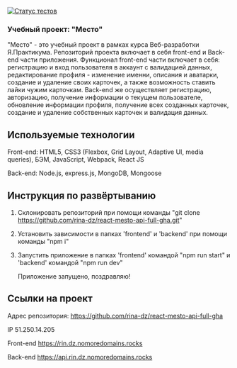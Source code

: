 [![Статус тестов](../../actions/workflows/tests.yml/badge.svg)](../../actions/workflows/tests.yml)

### Учебный проект: "Место"

"Место" - это учебный проект в рамках курса Веб-разработки Я.Практикума. Репозиторий проекта включает в себя front-end и Back-end части приложения. Функционал front-end части включает в себя: регистрацию и вход пользователя в аккаунт с валидацией данных, редактирование профиля - изменение именни, описания и аватарки, создание и удаление своих карточек, а также возможность ставить лайки чужим карточкам. Back-end же осуществляет регистрацию, авторизацию, получение информации о текущем пользователе, обновление информации профиля, получение всех созданных карточек, создание и удаление собственных карточек и валидация данных.

## Используемые технологии

Front-end: HTML5, CSS3 (Flexbox, Grid Layout, Adaptive UI, media queries), БЭМ, JavaScript, Webpack, React JS

Back-end: Node.js, express.js, MongoDB, Mongoose

## Инструкция по развёртыванию

1. Склонировать репозиторий при помощи команды "git clone https://github.com/rina-dz/react-mesto-api-full-gha.git"
2. Установить зависимости в папках 'frontend' и 'backend' при помощи команды "npm i"
3. Запустить приложение в папках 'frontend' командой "npm run start" и 'backend' командой "npm run dev"
 
   Приложение запущено, поздравляю!

## Ссылки на проект

Адрес репозитория: https://github.com/rina-dz/react-mesto-api-full-gha

IP 51.250.14.205

Front-end https://rin.dz.nomoredomains.rocks

Back-end https://api.rin.dz.nomoredomains.rocks
